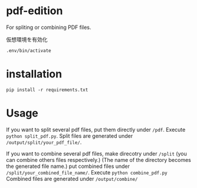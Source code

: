 # pdf-edition
For spliting or combining PDF files.


仮想環境を有効化
```source
.env/bin/activate
```

# installation
```
pip install -r requirements.txt
```


# Usage
If you want to split several pdf files, put them directly under `/pdf`.
Execute `python split_pdf.py`.
Split files are generated under `/output/split/your_pdf_file/`.


If you want to combine several pdf files, make direcotry under `/split` (you can combine others files respectively.)
(The name of the directory becomes the generated file name.)
put combined files under `/split/your_combined_file_name/`.
Execute `python combine_pdf.py`
Combined files are generated under `/output/combine/`

